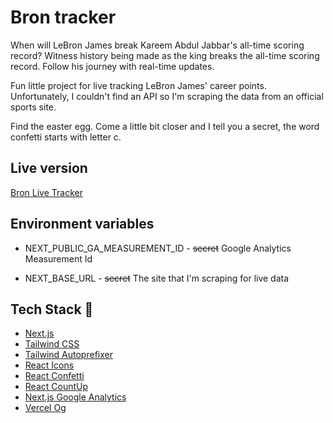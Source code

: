# Bron tracker

When will LeBron James break Kareem Abdul Jabbar's all-time scoring record?
Witness history being made as the king breaks the all-time scoring record. Follow his journey with real-time updates.

Fun little project for live tracking LeBron James' career points.
Unfortunately, I couldn't find an API so I'm scraping the data from an official sports site.

Find the easter egg. Come a little bit closer and I tell you a secret, the word confetti starts with letter c.

## Live version

[Bron Live Tracker](https://lebron-tracker.vercel.app)

## Environment variables

- NEXT_PUBLIC_GA_MEASUREMENT_ID - ~~secret~~ Google Analytics Measurement Id

- NEXT_BASE_URL - ~~secret~~ The site that I'm scraping for live data

## Tech Stack 🚀

- [Next.js](https://nextjs.org)
- [Tailwind CSS](https://tailwindcss.com)
- [Tailwind Autoprefixer](https://tailwindcss.com/blog/automatic-class-sorting-with-prettier)
- [React Icons](https://react-icons.github.io/react-icons/)
- [React Confetti](https://www.npmjs.com/package/react-confetti)
- [React CountUp](https://www.npmjs.com/package/react-countup)
- [Next.js Google Analytics](https://www.npmjs.com/package/nextjs-google-analytics)
- [Vercel Og](https://vercel.com/docs/concepts/functions/edge-functions/og-image-generation)
